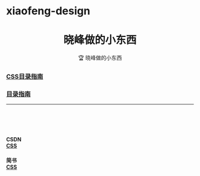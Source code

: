 # xiaofeng-design
<h1 align="center" style="text-align:center;">
    晓峰做的小东西
</h1>

<p align="center">
🏆 晓峰做的小东西
</p>

### [CSS目录指南](/xiaofeng-css-guide/xiaofeng-css-guide.md)

### [目录指南](/xiaofeng-html-guide/xiaofeng-html-guide.md)

---

 <br/><br/><br/>


<h4>
CSDN
<br>
    <a href="https://blog.csdn.net/weixin_72553980/category_12528857.html">
        CSS
    </a>
</h4>

<h4>
简书
<br>
    <a href="https://www.jianshu.com/nb/55071938">
        CSS
    </a>
</h4>
